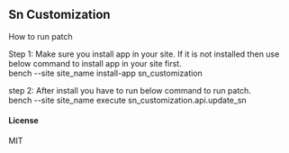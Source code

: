 ## Sn Customization


How to run patch


Step 1: Make sure you install app in your site. If it is not installed then use below command to install app in your site first.<br/>
  bench --site site_name install-app sn_customization

step 2: After install you have to run below command to run patch.<br/>
  bench --site site_name execute sn_customization.api.update_sn
  

#### License

MIT
